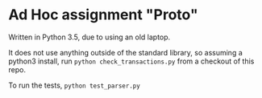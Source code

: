 # Ad Hoc assignment "Proto"

Written in Python 3.5, due to using an old laptop.

It does not use anything outside of the standard library, so assuming a python3 install, run `python check_transactions.py` from a checkout of this repo.

To run the tests, `python test_parser.py`
